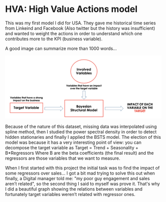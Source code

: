 # HVA: High Value Actions model


This was my first model I did for USA. They gave me historical time series from Linkeind and Facebook (Also twitter but the history was insufficient) and wanted to weight the actions in order to understand which one contributes more to the KPI (business variable). 

A good image can summarize more than 1000 words...

![Screenshot](BSTS_worflow.png)

Because of the nature of this dataset, missing data was interpolated using spline method, then I studied the power spectral density in order to detect hidden stationaries and finally I applied the BSTS model. The election of this model was because it has a very interesting point of view: you can decompose the target variable as Target = Trend + Seasonality + B*Regressors
Where B are the beta coefficients (the final result) and the regressors are those variables that we want to measure.

When I first started with this project the initial task was to find the impact of some regressors over sales... I got a bit mad trying to solve this out when finally, a Digital manager told me: "my poor guy engagement and sales aren’t related", so the second thing I said to myself was prove it. That's why I did a beautiful graph showing the relations between variables and fortunately target variables weren’t related with regressor ones.

